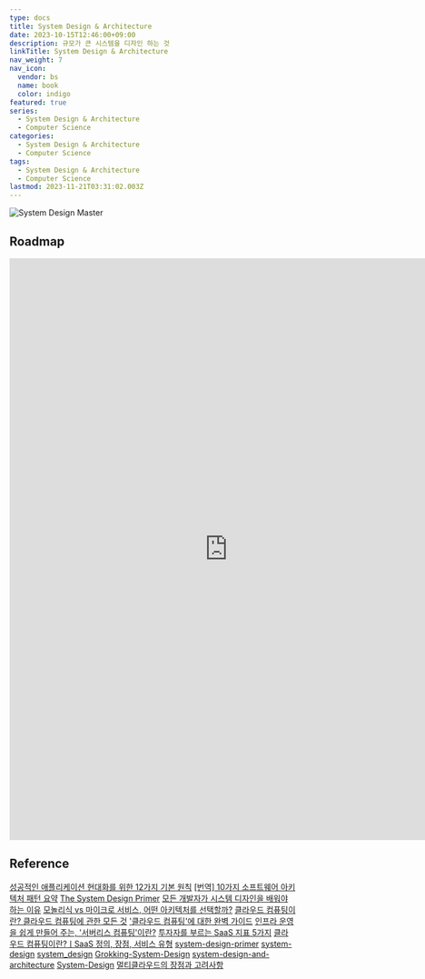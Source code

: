 ```yaml
---
type: docs
title: System Design & Architecture
date: 2023-10-15T12:46:00+09:00
description: 규모가 큰 시스템을 디자인 하는 것
linkTitle: System Design & Architecture
nav_weight: 7
nav_icon:
  vendor: bs
  name: book
  color: indigo
featured: true
series:
  - System Design & Architecture
  - Computer Science
categories:
  - System Design & Architecture
  - Computer Science
tags:
  - System Design & Architecture
  - Computer Science
lastmod: 2023-11-21T03:31:02.003Z
---
```


![System Design Master](/computer-science/system-design-master.webp#center)

## Roadmap

<p align="center">
<iframe width="768" height="1024" src="https://roadmap.sh/system-design?s=652b754df43a58c923ce9d26" frameborder="0" allow="accelerometer; autoplay; encrypted-media; gyroscope; picture-in-picture" allowfullscreen></iframe>
</p>

## Reference

[성공적인 애플리케이션 현대화를 위한 12가지 기본 원칙](https://www.samsungsds.com/kr/insights/successful-application-modernization.html)
[[번역] 10가지 소프트웨어 아키텍처 패턴 요약](https://mingrammer.com/translation-10-common-software-architectural-patterns-in-a-nutshell/)
[The System Design Primer](https://github.com/donnemartin/system-design-primer)
[모든 개발자가 시스템 디자인을 배워야 하는 이유](https://yozm.wishket.com/magazine/detail/1745/)
[모놀리식 vs 마이크로 서비스, 어떤 아키텍처를 선택할까?](https://yozm.wishket.com/magazine/detail/1813/)
[클라우드 컴퓨팅이란? 클라우드 컴퓨팅에 관한 모든 것](https://yozm.wishket.com/magazine/detail/136/)
['클라우드 컴퓨팅'에 대한 완벽 가이드](https://yozm.wishket.com/magazine/detail/341/)
[인프라 운영을 쉽게 만들어 주는, '서버리스 컴퓨팅'이란?](https://yozm.wishket.com/magazine/detail/154/)
[투자자를 부르는 SaaS 지표 5가지](https://yozm.wishket.com/magazine/detail/2273/)
[클라우드 컴퓨팅이란?ㅣSaaS 정의, 장점, 서비스 유형](https://www.codestates.com/blog/content/%ED%81%B4%EB%9D%BC%EC%9A%B0%EB%93%9C-%EC%BB%B4%ED%93%A8%ED%8C%85)
[system-design-primer](https://github.com/donnemartin/system-design-primer#domain-name-system)
[system-design](https://github.com/karanpratapsingh/system-design)
[system_design](https://github.com/shashank88/system_design)
[Grokking-System-Design](https://github.com/Jeevan-kumar-Raj/Grokking-System-Design)
[system-design-and-architecture](https://github.com/puncsky/system-design-and-architecture)
[System-Design](https://github.com/codersguild/System-Design)
[멀티클라우드의 장점과 고려사항](https://www.samsungsds.com/kr/insights/multicloud_pros.html)
